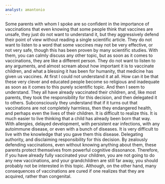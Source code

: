 ```yaml
---
analyst: amantonio
---
```


Some parents with whom I spoke are so confident in the importance of vaccinations that even knowing that some people think that vaccines are unsafe, they just do not want to understand it, but they aggressively defend their point of view without reading a single scientific article. They do not want to listen to a word that some vaccines may not be very effective, or not very safe, though this has been proven by many scientific studies. With them, you can calmly discuss any other topic, but as soon as it comes to vaccinations, they are like a different person. They do not want to listen to any arguments, and almost scream about how important it is to vaccinate children, and what a blessing it has been for humanity, that medicine has given us vaccines.
At first I could not understand it at all. How can it be that these very clever and educated people become so religious and inadequate as soon as it comes to this purely scientific topic. And then I seem to understand.
They all have already vaccinated their children, and, like most parents, they took the responsibility for this decision, and then delegated it to others. Subconsciously they understand that if it turns out that vaccinations are not completely harmless, then they endangered health, and perhaps even the lives of their children. It is difficult to realize this. It is much easier to live thinking that a child has already been born that way. With allergies, delayed development, with persistent ear infections, with any autoimmune disease, or even with a bunch of diseases. It is very difficult to live with the knowledge that you gave them this disease. Delegating authority, and disclaiming responsibility for this decision. By zealously defending vaccinations, even without knowing anything about them, these parents protect themselves from powerful cognitive dissonance.
Therefore, if you have already fully vaccinated your children, you are not going to do any new vaccinations, and your grandchildren are still far away, you should probably not be interested in this topic. Although, on the other hand, many consequences of vaccinations are cured if one realizes that they are acquired, rather than congenital.
